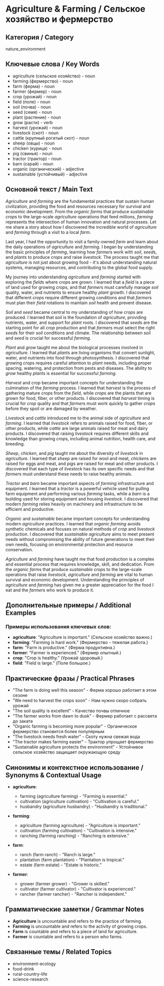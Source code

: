 # Agriculture & Farming / Сельское хозяйство и фермерство

## Категория / Category
nature_environment

## Ключевые слова / Key Words
- agriculture (сельское хозяйство) - noun
- farming (фермерство) - noun
- farm (ферма) - noun
- farmer (фермер) - noun
- crop (урожай) - noun
- field (поле) - noun
- soil (почва) - noun
- seed (семя) - noun
- plant (растение) - noun
- grow (расти) - verb
- harvest (урожай) - noun
- livestock (скот) - noun
- cattle (крупный рогатый скот) - noun
- sheep (овцы) - noun
- chicken (курица) - noun
- pig (свинья) - noun
- tractor (трактор) - noun
- barn (сарай) - noun
- organic (органический) - adjective
- sustainable (устойчивый) - adjective

## Основной текст / Main Text

*Agriculture* and *farming* are the fundamental practices that sustain human civilization, providing the food and resources necessary for survival and economic development. From the *organic* *farm*s that produce *sustainable* *crop*s to the large-scale *agriculture* operations that feed millions, *farming* represents the intersection of human innovation and natural processes. Let me share a story about how I discovered the incredible world of *agriculture* and *farming* through a visit to a local *farm*.

Last year, I had the opportunity to visit a family-owned *farm* and learn about the daily operations of *agriculture* and *farming*. I began by understanding the basic principles of *farming*, learning how *farmer*s work with *soil*, *seed*s, and *plant*s to produce *crop*s and raise *livestock*. The process taught me that *agriculture* is not just about growing food - it's about understanding natural systems, managing resources, and contributing to the global food supply.

My journey into understanding *agriculture* and *farming* started with exploring the *field*s where *crop*s are grown. I learned that a *field* is a piece of land used for growing *crop*s, and that *farmer*s must carefully manage *soil* quality, water, and nutrients to ensure healthy *plant* growth. I discovered that different *crop*s require different growing conditions and that *farmer*s must plan their *field* rotations to maintain *soil* health and prevent disease.

*Soil* and *seed* became central to my understanding of how *crop*s are produced. I learned that *soil* is the foundation of *agriculture*, providing nutrients, water, and support for *plant* roots. I discovered that *seed*s are the starting point for all *crop* production and that *farmer*s must select the right *seed*s for their *soil* conditions and climate. The relationship between *soil* and *seed* is crucial for successful *farming*.

*Plant* and *grow* taught me about the biological processes involved in *agriculture*. I learned that *plant*s are living organisms that convert sunlight, water, and nutrients into food through photosynthesis. I discovered that *grow*ing *crop*s requires careful attention to *plant* needs, including proper spacing, watering, and protection from pests and diseases. The ability to *grow* healthy *plant*s is essential for successful *farming*.

*Harvest* and *crop* became important concepts for understanding the culmination of the *farming* process. I learned that *harvest* is the process of gathering mature *crop*s from the *field*, while *crop*s are the plants that are grown for food, fiber, or other products. I discovered that *harvest* timing is crucial for *crop* quality and that *farmer*s must work quickly to gather *crop*s before they spoil or are damaged by weather.

*Livestock* and *cattle* introduced me to the animal side of *agriculture* and *farming*. I learned that *livestock* refers to animals raised for food, fiber, or other products, while *cattle* are large animals raised for meat and dairy products. I discovered that raising *livestock* requires different skills and knowledge than growing *crop*s, including animal nutrition, health care, and breeding.

*Sheep*, *chicken*, and *pig* taught me about the diversity of *livestock* in *agriculture*. I learned that *sheep* are raised for wool and meat, *chicken*s are raised for eggs and meat, and *pig*s are raised for meat and other products. I discovered that each type of *livestock* has its own specific needs and that *farmer*s must understand these needs to raise healthy animals.

*Tractor* and *barn* became important aspects of *farming* infrastructure and equipment. I learned that a *tractor* is a powerful vehicle used for pulling farm equipment and performing various *farming* tasks, while a *barn* is a building used for storing equipment and housing *livestock*. I discovered that modern *farming* relies heavily on machinery and infrastructure to be efficient and productive.

*Organic* and *sustainable* became important concepts for understanding modern *agriculture* practices. I learned that *organic* *farming* avoids synthetic chemicals and focuses on natural methods of *crop* and *livestock* production. I discovered that *sustainable* *agriculture* aims to meet present needs without compromising the ability of future generations to meet their own needs, focusing on environmental protection and resource conservation.

*Agriculture* and *farming* have taught me that food production is a complex and essential process that requires knowledge, skill, and dedication. From the *organic* *farm*s that produce *sustainable* *crop*s to the large-scale operations that raise *livestock*, *agriculture* and *farming* are vital to human survival and economic development. Understanding the principles of *agriculture* and *farming* has given me a greater appreciation for the food I eat and the *farmer*s who work to produce it.

## Дополнительные примеры / Additional Examples

### Примеры использования ключевых слов:
- **agriculture**: "Agriculture is important." (Сельское хозяйство важно.)
- **farming**: "Farming is hard work." (Фермерство - тяжелая работа.)
- **farm**: "Farm is productive." (Ферма продуктивна.)
- **farmer**: "Farmer is experienced." (Фермер опытный.)
- **crop**: "Crop is healthy." (Урожай здоровый.)
- **field**: "Field is large." (Поле большое.)

## Практические фразы / Practical Phrases

- "The farm is doing well this season" - Ферма хорошо работает в этом сезоне
- "We need to harvest the crops soon" - Нам нужно скоро собрать урожай
- "The soil quality is excellent" - Качество почвы отличное
- "The farmer works from dawn to dusk" - Фермер работает с рассвета до заката
- "Organic farming is becoming more popular" - Органическое фермерство становится более популярным
- "The livestock needs fresh water" - Скоту нужна свежая вода
- "The tractor makes farming easier" - Трактор упрощает фермерство
- "Sustainable agriculture protects the environment" - Устойчивое сельское хозяйство защищает окружающую среду

## Синонимы и контекстное использование / Synonyms & Contextual Usage

- **agriculture**: 
  - farming (agriculture farming) - "Farming is essential."
  - cultivation (agriculture cultivation) - "Cultivation is careful."
  - husbandry (agriculture husbandry) - "Husbandry is traditional."

- **farming**: 
  - agriculture (farming agriculture) - "Agriculture is important."
  - cultivation (farming cultivation) - "Cultivation is intensive."
  - ranching (farming ranching) - "Ranching is extensive."

- **farm**: 
  - ranch (farm ranch) - "Ranch is large."
  - plantation (farm plantation) - "Plantation is tropical."
  - estate (farm estate) - "Estate is historic."

- **farmer**: 
  - grower (farmer grower) - "Grower is skilled."
  - cultivator (farmer cultivator) - "Cultivator is experienced."
  - rancher (farmer rancher) - "Rancher is independent."

## Грамматические заметки / Grammar Notes

- **Agriculture** is uncountable and refers to the practice of farming.
- **Farming** is uncountable and refers to the activity of growing crops.
- **Farm** is countable and refers to a piece of land for agriculture.
- **Farmer** is countable and refers to a person who farms.

## Связанные темы / Related Topics

- environment-ecology
- food-drink
- rural-country-life
- science-research